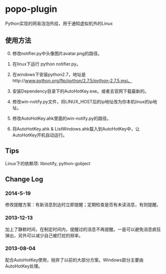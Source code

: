 popo-plugin
===========

Python实现的网易泡泡外挂，用于通知虚拟机外的Linux



## 使用方法


0. 修改notifier.py中头像图片avatar.png的路径。

1. 在linux下运行 python notifier.py。

2. 在windows下安装python2.7，地址是http://www.python.org/ftp/python/2.7.5/python-2.7.5.msi。

3. 安装Dependency目录下的AutoHotKey.exe。或者去官网下载最新的。

4. 修改win-notify.py文件，将LINUX_HOST后的ip地址改为你本机linux的ip地址。

5. 修改AutoHotKey.ahk里面的win-notify.py的路径。

6. 将AutoHotKey.ahk & ListWindows.ahk载入到AutoHotKey中，让AutoHotKey开机自动运行。


## Tips
Linux下的依赖项: libnotify, python-gobject


## Change Log

### 2014-5-19
修改提醒方案：有新消息到达时立即提醒；定期检查是否有未读消息，有则提醒。

### 2013-12-13
加上了静默时间，在制定时间内，提醒过的消息不再提醒。一是可以避免消息疯狂弹出，另外可以减少自己被打扰的频率。

### 2013-08-04
配合AutoHotKey使用，抛弃了以前的大部分方案。Windows部分主要由AutoHotKey处理。
